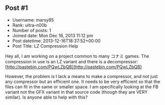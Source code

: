 ## Post #1
- Username: marsy85
- Rank: ultra-n00b
- Number of posts: 1
- Joined date: Mon Dec 16, 2013 11:12 pm
- Post datetime: 2013-12-16T18:37:52+00:00
- Post Title: LZ Compression Help

Hey all, I am working on a project common to many コナミ games. The compression in use is an LZ variant and there is a decompressor:
[http://pastebin.com/PQwLZbQB](http://pastebin.com/PQwLZbQB)

However, the problem is I lack a means to make a compressor, and not just any compressor but an efficient one. It needs to be very efficient so that the files can fit in the same or smaller space. I am specifically looking at the FB variant not the GFX variant in that source code (though they are VERY similar). Is anyone able to help with this?
